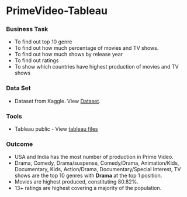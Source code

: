 # PrimeVideo-Tableau

### Business Task
- To find out top 10 genre
- To find out how much percentage of movies and TV shows.
- To find out how much shows by release year
- To find out ratings
- To show which countries have highest production of movies and TV shows
   
### Data Set
- Dataset from Kaggle. View [Dataset](https://www.kaggle.com/datasets/shivamb/amazon-prime-movies-and-tv-shows).


### Tools
- Tableau public - View [tableau files](https://github.com/sanjanand06/Product-Analysis-RFM/blob/main/Products-Data.sql)

### Outcome
- USA and India has the most number of production in Prime Video.
- Drama, Comedy, Drama/suspense, Comedy/Drama, Animation/Kids, Documentary, Kids, Action/Drama, Documentary/Special Interest, TV shows are the top 10 genres with **Drama** at the top 1 position.
- Movies are highest produced, constituting 80.82%.
- 13+ ratings are highest covering a majority of the population.

